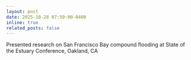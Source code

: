 ```yaml
---
layout: post
date: 2025-10-28 07:59:00-0400
inline: true
related_posts: false
---
```


Presented research on San Francisco Bay compound flooding at State of the Estuary Conference, Oakland, CA
